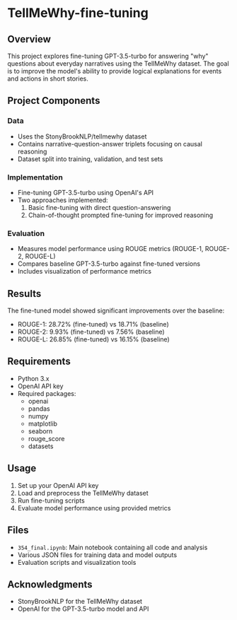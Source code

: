 # TellMeWhy-fine-tuning
## Overview
This project explores fine-tuning GPT-3.5-turbo for answering "why" questions about everyday narratives using the TellMeWhy dataset. The goal is to improve the model's ability to provide logical explanations for events and actions in short stories.

## Project Components

### Data
- Uses the StonyBrookNLP/tellmewhy dataset
- Contains narrative-question-answer triplets focusing on causal reasoning
- Dataset split into training, validation, and test sets

### Implementation
- Fine-tuning GPT-3.5-turbo using OpenAI's API
- Two approaches implemented:
  1. Basic fine-tuning with direct question-answering
  2. Chain-of-thought prompted fine-tuning for improved reasoning

### Evaluation
- Measures model performance using ROUGE metrics (ROUGE-1, ROUGE-2, ROUGE-L)
- Compares baseline GPT-3.5-turbo against fine-tuned versions
- Includes visualization of performance metrics

## Results
The fine-tuned model showed significant improvements over the baseline:
- ROUGE-1: 28.72% (fine-tuned) vs 18.71% (baseline)
- ROUGE-2: 9.93% (fine-tuned) vs 7.56% (baseline)
- ROUGE-L: 26.85% (fine-tuned) vs 16.15% (baseline)

## Requirements
- Python 3.x
- OpenAI API key
- Required packages:
  - openai
  - pandas
  - numpy
  - matplotlib
  - seaborn
  - rouge_score
  - datasets

## Usage
1. Set up your OpenAI API key
2. Load and preprocess the TellMeWhy dataset
3. Run fine-tuning scripts
4. Evaluate model performance using provided metrics

## Files
- `354_final.ipynb`: Main notebook containing all code and analysis
- Various JSON files for training data and model outputs
- Evaluation scripts and visualization tools

## Acknowledgments
- StonyBrookNLP for the TellMeWhy dataset
- OpenAI for the GPT-3.5-turbo model and API
